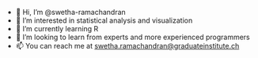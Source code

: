 - 👋 Hi, I’m @swetha-ramachandran
- 👀 I’m interested in statistical analysis and visualization 
- 🌱 I’m currently learning R
- 💞️ I’m looking to learn from experts and more experienced programmers 
- 📫 You can reach me at swetha.ramachandran@graduateinstitute.ch

<!---
swetha-ramachandran/swetha-ramachandran is a ✨ special ✨ repository because its `README.md` (this file) appears on your GitHub profile.
You can click the Preview link to take a look at your changes.
--->

